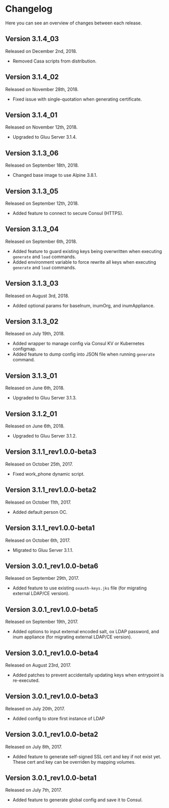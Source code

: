 # Changelog

Here you can see an overview of changes between each release.

## Version 3.1.4_03

Released on December 2nd, 2018.

* Removed Casa scripts from distribution.

## Version 3.1.4_02

Released on November 28th, 2018.

* Fixed issue with single-quotation when generating certificate.

## Version 3.1.4_01

Released on November 12th, 2018.

* Upgraded to Gluu Server 3.1.4.

## Version 3.1.3_06

Released on September 18th, 2018.

* Changed base image to use Alpine 3.8.1.

## Version 3.1.3_05

Released on September 12th, 2018.

* Added feature to connect to secure Consul (HTTPS).

## Version 3.1.3_04

Released on September 6th, 2018.

* Added feature to guard existing keys being overwritten when executing `generate` and `load` commands.
* Added environment variable to force rewrite all keys when executing `generate` and `load` commands.

## Version 3.1.3_03

Released on August 3rd, 2018.

* Added optional params for baseInum, inumOrg, and inumAppliance.

## Version 3.1.3_02

Released on July 19th, 2018.

* Added wrapper to manage config via Consul KV or Kubernetes configmap.
* Added feature to dump config into JSON file when running `generate` command.

## Version 3.1.3_01

Released on June 6th, 2018.

* Upgraded to Gluu Server 3.1.3.

## Version 3.1.2_01

Released on June 6th, 2018.

* Upgraded to Gluu Server 3.1.2.

## Version 3.1.1_rev1.0.0-beta3

Released on October 25th, 2017.

* Fixed work_phone dynamic script.

## Version 3.1.1_rev1.0.0-beta2

Released on October 11th, 2017.

* Added default person OC.

## Version 3.1.1_rev1.0.0-beta1

Released on October 6th, 2017.

* Migrated to Gluu Server 3.1.1.

## Version 3.0.1_rev1.0.0-beta6

Released on September 29th, 2017.

* Added feature to use existing `oxauth-keys.jks` file (for migrating external LDAP/CE version).

## Version 3.0.1_rev1.0.0-beta5

Released on September 19th, 2017.

* Added options to input external encoded salt, ox LDAP password, and inum appliance (for migrating external LDAP/CE version).

## Version 3.0.1_rev1.0.0-beta4

Released on August 23rd, 2017.

* Added patches to prevent accidentally updating keys when entrypoint is re-executed.

## Version 3.0.1_rev1.0.0-beta3

Released on July 20th, 2017.

* Added config to store first instance of LDAP

## Version 3.0.1_rev1.0.0-beta2

Released on July 8th, 2017.

* Added feature to generate self-signed SSL cert and key if not exist yet. These cert and key can be overriden by mapping volumes.

## Version 3.0.1_rev1.0.0-beta1

Released on July 7th, 2017.

* Added feature to generate global config and save it to Consul.
